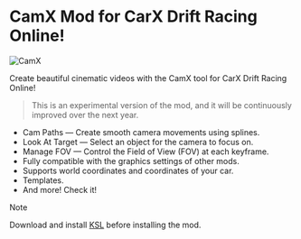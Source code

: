 # CamX Mod for CarX Drift Racing Online!
![CamX](https://github.com/user-attachments/assets/d67d4397-85e5-4327-8d0f-64b445f089a7)

Create beautiful cinematic videos with the CamX tool for CarX Drift Racing Online!
>This is an experimental version of the mod, and it will be continuously improved over the next year.

- Cam Paths — Create smooth camera movements using splines.
- Look At Target — Select an object for the camera to focus on.
- Manage FOV — Control the Field of View (FOV) at each keyframe.
- Fully compatible with the graphics settings of other mods.
- Supports world coordinates and coordinates of your car.
- Templates.
- And more! Check it!
> [!NOTE]
> Download and install [KSL](https://github.com/trbflxr/ksl) before installing the mod.
